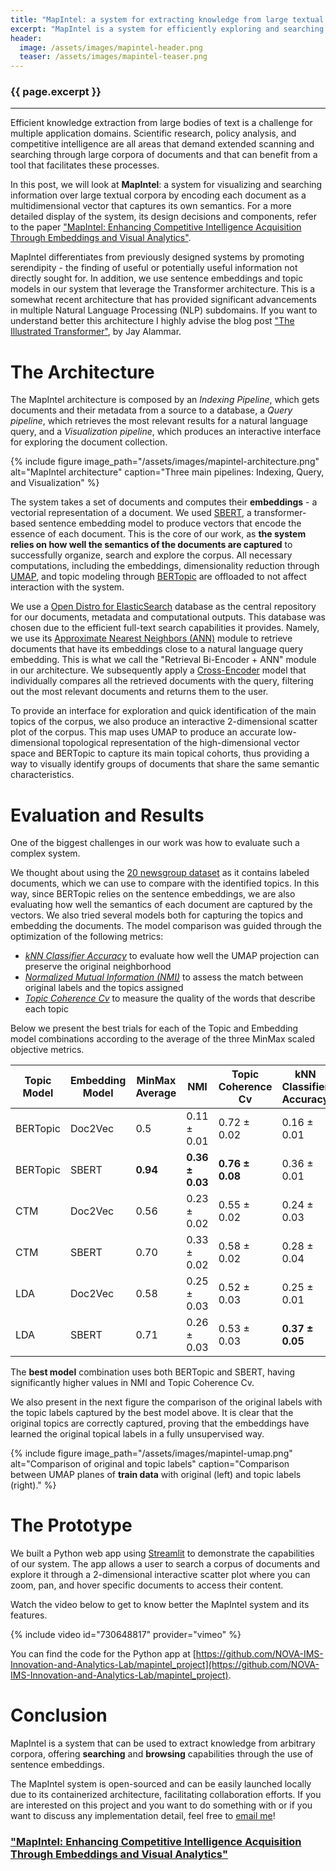 ```yaml
---
title: "MapIntel: a system for extracting knowledge from large textual corpora"
excerpt: "MapIntel is a system for efficiently exploring and searching large textual corpora. The system uses embeddings to encode the semantics of documents."
header:
  image: /assets/images/mapintel-header.png
  teaser: /assets/images/mapintel-teaser.png
---
```

<h3>{{ page.excerpt }}</h3>

***

Efficient knowledge extraction from large bodies of text is a challenge for multiple application domains.
Scientific research, policy analysis, and competitive intelligence are all areas that demand extended scanning and searching through large corpora of documents and that can benefit from a tool that facilitates these processes.

In this post, we will look at **MapIntel**: a system for visualizing and searching information over large textual corpora by encoding each document as a multidimensional vector that captures its own semantics. 
For a more detailed display of the system, its design decisions and components, refer to the paper ["MapIntel: Enhancing Competitive Intelligence Acquisition Through Embeddings and Visual Analytics"]().

MapIntel differentiates from previously designed systems by promoting serendipity - the finding of useful or potentially useful information not directly sought for. 
In addition, we use sentence embeddings and topic models in our system that leverage the Transformer architecture.
This is a somewhat recent architecture that has provided significant advancements in multiple Natural Language Processing (NLP) subdomains.
If you want to understand better this architecture I highly advise the blog post ["The Illustrated Transformer"](https://jalammar.github.io/illustrated-transformer/), by Jay Alammar.

# The Architecture
The MapIntel architecture is composed by an *Indexing Pipeline*, which gets documents and their metadata from a source to a database, a *Query pipeline*, which retrieves the most relevant results for a natural language query, and a *Visualization pipeline*, which produces an interactive interface for exploring the document collection.

{% include figure image_path="/assets/images/mapintel-architecture.png" alt="MapIntel architecture" caption="Three main pipelines: Indexing, Query, and Visualization" %}

The system takes a set of documents and computes their **embeddings** - a vectorial representation of a document.
We used [SBERT](https://arxiv.org/abs/1908.10084), a transformer-based sentence embedding model to produce vectors that encode the essence of each document.
This is the core of our work, as **the system relies on how well the semantics of the documents are captured** to successfully organize, search and explore the corpus.
All necessary computations, including the embeddings, dimensionality reduction through [UMAP](https://arxiv.org/abs/1802.03426), and topic modeling through [BERTopic](https://maartengr.github.io/BERTopic/index.html) are offloaded to not affect interaction with the system.

We use a [Open Distro for ElasticSearch](https://opendistro.github.io/for-elasticsearch/) database as the central repository for our documents, metadata and computational outputs. 
This database was chosen due to the efficient full-text search capabilities it provides. 
Namely, we use its [Approximate Nearest Neighbors (ANN)](https://opendistro.github.io/for-elasticsearch-docs/docs/knn/approximate-knn/) module to retrieve documents that have its embeddings close to a natural language query embedding. 
This is what we call the "Retrieval Bi-Encoder + ANN" module in our architecture.
We subsequently apply a [Cross-Encoder](https://www.sbert.net/examples/applications/cross-encoder/README.html) model that individually compares all the retrieved documents with the query, filtering out the most relevant documents and returns them to the user.

To provide an interface for exploration and quick identification of the main topics of the corpus, we also produce an interactive 2-dimensional scatter plot of the corpus. 
This map uses UMAP to produce an accurate low-dimensional topological representation of the high-dimensional vector space and BERTopic to capture its main topical cohorts, thus providing a way to visually identify groups of documents that share the same semantic characteristics.

# Evaluation and Results
One of the biggest challenges in our work was how to evaluate such a complex system.

We thought about using the [20 newsgroup dataset](https://scikit-learn.org/stable/datasets/real_world.html#the-20-newsgroups-text-dataset) as it contains labeled documents, which we can use to compare with the identified topics.
In this way, since BERTopic relies on the sentence embeddings, we are also evaluating how well the semantics of each document are captured by the vectors.
We also tried several models both for capturing the topics and embedding the documents.
The model comparison was guided through the optimization of the following metrics: 
- [*kNN Classifier Accuracy*](https://scikit-learn.org/stable/modules/generated/sklearn.metrics.accuracy_score.html#sklearn.metrics.accuracy_score) to evaluate how well the UMAP projection can preserve the original neighborhood
- [*Normalized Mutual Information (NMI)*](https://scikit-learn.org/stable/modules/generated/sklearn.metrics.normalized_mutual_info_score.html) to assess the match between original labels and the topics assigned
- [*Topic Coherence Cv*](https://radimrehurek.com/gensim/models/coherencemodel.html) to measure the quality of the words that describe each topic

Below we present the best trials for each of the Topic and Embedding model combinations according to the average of the three MinMax scaled objective metrics.

| Topic Model | Embedding Model | MinMax Average | NMI             | Topic Coherence Cv | kNN Classifier Accuracy |
|-------------|-----------------|----------------|-----------------|--------------------|-------------------------|
| BERTopic    | Doc2Vec         | 0.5            | 0.11 ± 0.01     | 0.72 ± 0.02        | 0.16 ± 0.01             |
| BERTopic    | SBERT           | **0.94**       | **0.36 ± 0.03** | **0.76 ± 0.08**    | 0.36 ± 0.01             |
| CTM         | Doc2Vec         | 0.56           | 0.23 ± 0.02     | 0.55 ± 0.02        | 0.24 ± 0.03             |
| CTM         | SBERT           | 0.70           | 0.33 ± 0.02     | 0.58 ± 0.02        | 0.28 ± 0.04             |
| LDA         | Doc2Vec         | 0.58           | 0.25 ± 0.03     | 0.52 ± 0.03        | 0.25 ± 0.01             |
| LDA         | SBERT           | 0.71           | 0.26 ± 0.03     | 0.53 ± 0.03        | **0.37 ± 0.05**         |

The **best model** combination uses both BERTopic and SBERT, having significantly higher values in NMI and Topic Coherence Cv.

We also present in the next figure the comparison of the original labels with the topic labels captured by the best model above.
It is clear that the original topics are correctly captured, proving that the embeddings have learned the original topical labels in a fully unsupervised way.

{% include figure image_path="/assets/images/mapintel-umap.png" alt="Comparison of original and topic labels" caption="Comparison between UMAP planes of **train data** with original (left) and topic labels (right)." %}

# The Prototype
We built a Python web app using [Streamlit](https://streamlit.io/) to demonstrate the capabilities of our system. 
The app allows a user to search a corpus of documents and explore it through a 2-dimensional interactive scatter plot where you can zoom, pan, and hover specific documents to access their content.

Watch the video below to get to know better the MapIntel system and its features.

{% include video id="730648817" provider="vimeo" %}

You can find the code for the Python app at [https://github.com/NOVA-IMS-Innovation-and-Analytics-Lab/mapintel_project](https://github.com/NOVA-IMS-Innovation-and-Analytics-Lab/mapintel_project).

# Conclusion
MapIntel is a system that can be used to extract knowledge from arbitrary corpora, offering **searching** and **browsing** capabilities through the use of sentence embeddings.

The MapIntel system is open-sourced and can be easily launched locally due to its containerized architecture, facilitating collaboration efforts.
If you are interested on this project and you want to do something with or if you want to discuss any implementation detail, feel free to [email me](mailto:dfhssilva@protonmail.com)!

### ["MapIntel: Enhancing Competitive Intelligence Acquisition Through Embeddings and Visual Analytics"]()
